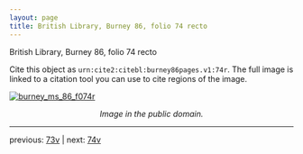 ```yaml
---
layout: page
title: British Library, Burney 86, folio 74 recto
---
```


British Library, Burney 86, folio 74 recto

Cite this object as `urn:cite2:citebl:burney86pages.v1:74r`.  The full image is linked to a citation tool you can use to cite regions of the image.

[![burney_ms_86_f074r](http://www.homermultitext.org/iipsrv?IIIF=/project/homer/pyramidal/deepzoom/citebl/burney86imgs/v1/burney_ms_86_f074r.tif/full/800,/0/default.jpg)](http://www.homermultitext.org/ict2/?urn=urn:cite2:citebl:burney86imgs.v1:burney_ms_86_f074r) 

<p style="text-align: center; font-style: italic;">Image in the public domain.</p>

---

previous: [73v](../73v/) | next: [74v](../74v/)